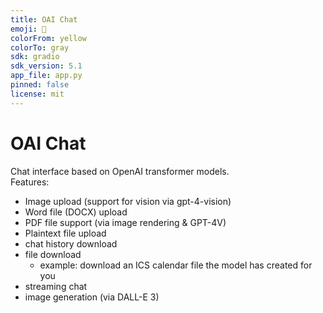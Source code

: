 ```yaml
---
title: OAI Chat
emoji: 🤖
colorFrom: yellow
colorTo: gray
sdk: gradio
sdk_version: 5.1
app_file: app.py
pinned: false
license: mit
---
```


# OAI Chat

Chat interface based on OpenAI transformer models. \
Features:
 * Image upload (support for vision via gpt-4-vision)
 * Word file (DOCX) upload
 * PDF file support (via image rendering & GPT-4V)
 * Plaintext file upload
 * chat history download
 * file download
   * example: download an ICS calendar file the model has created for you
* streaming chat
* image generation (via DALL-E 3)
